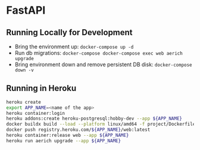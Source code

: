 # FastAPI

## Running Locally for Development

- Bring the environment up:
    `docker-compose up -d`
- Run db migrations:
    `docker-compose docker-compose exec web aerich upgrade`
- Bring environment down and remove persistent DB disk:
    `docker-compose down -v`

## Running in Heroku

```bash
heroku create
export APP_NAME=<name of the app>
heroku container:login
heroku addons:create heroku-postgresql:hobby-dev --app ${APP_NAME}
docker buildx build --load --platform linux/amd64 -f project/Dockerfile.prod -t registry.heroku.com/${APP_NAME}/web ./project
docker push registry.heroku.com/${APP_NAME}/web:latest
heroku container:release web --app ${APP_NAME}
heroku run aerich upgrade --app ${APP_NAME}
```